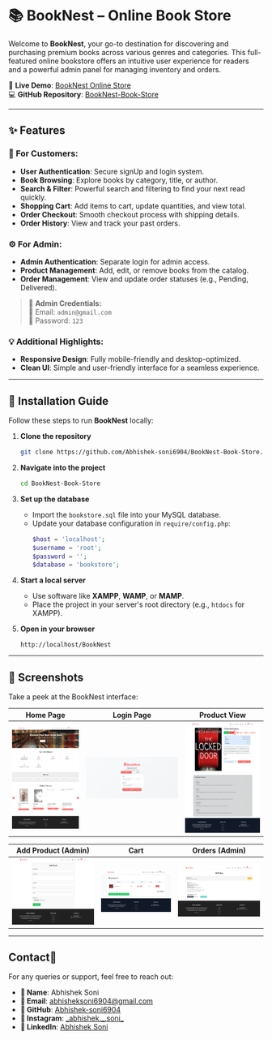# 📚 BookNest – Online Book Store

Welcome to **BookNest**, your go-to destination for discovering and purchasing premium books across various genres and categories. This full-featured online bookstore offers an intuitive user experience for readers and a powerful admin panel for managing inventory and orders.

🔗 **Live Demo**: [BookNest Online Store](https://booknest.devbyabhishek.infinityfreeapp.com/)  
💻 **GitHub Repository**: [BookNest-Book-Store](https://github.com/Abhishek-soni6904/BookNest-Book-Store)

---

## ✨ Features

### 🛒 For Customers:
- **User Authentication**: Secure signUp and login system.
- **Book Browsing**: Explore books by category, title, or author.
- **Search & Filter**: Powerful search and filtering to find your next read quickly.
- **Shopping Cart**: Add items to cart, update quantities, and view total.
- **Order Checkout**: Smooth checkout process with shipping details.
- **Order History**: View and track your past orders.

### ⚙️ For Admin:
- **Admin Authentication**: Separate login for admin access.
- **Product Management**: Add, edit, or remove books from the catalog.
- **Order Management**: View and update order statuses (e.g., Pending, Delivered).

> 🔐 **Admin Credentials:**  
> 📧 Email: `admin@gmail.com`  
> 🔑 Password: `123`

### 💡 Additional Highlights:
- **Responsive Design**: Fully mobile-friendly and desktop-optimized.
- **Clean UI**: Simple and user-friendly interface for a seamless experience.

---

## 🚀 Installation Guide

Follow these steps to run **BookNest** locally:

1. **Clone the repository**
   ```bash
   git clone https://github.com/Abhishek-soni6904/BookNest-Book-Store.git
   ```

2. **Navigate into the project**
   ```bash
   cd BookNest-Book-Store
   ```

3. **Set up the database**
   - Import the `bookstore.sql` file into your MySQL database.
   - Update your database configuration in `require/config.php`:
     ```php
     $host = 'localhost';
     $username = 'root';
     $password = '';
     $database = 'bookstore';
     ```

4. **Start a local server**
   - Use software like **XAMPP**, **WAMP**, or **MAMP**.
   - Place the project in your server's root directory (e.g., `htdocs` for XAMPP).

5. **Open in your browser**
   ```
   http://localhost/BookNest
   ```
---
## 📸 Screenshots

Take a peek at the BookNest interface:

| Home Page | Login Page | Product View |
|-----------|------------|---------------|
| ![](Assets/screenshots/index.png) | ![](Assets/screenshots/login.png) | ![](Assets/screenshots/viewProduct.png) |

| Add Product (Admin) | Cart | Orders (Admin) |
|---------------------|------|----------------|
| ![](Assets/screenshots/addProduct.png) | ![](Assets/screenshots/cart.png) | ![](Assets/screenshots/orders.png) |

---
## Contact📩
For any queries or support, feel free to reach out:
- **👤 Name**: Abhishek Soni
- **📧 Email**: abhisheksoni6904@gmail.com
- **🔗 GitHub**: [Abhishek-soni6904](https://github.com/Abhishek-soni6904)
- **📸 Instagram**: [\_abhishek.\_\.soni\_](https://www.instagram.com/_abhishek._.soni_/)
- **💼 LinkedIn**: [Abhishek Soni](https://www.linkedin.com/in/abhishek-soni-662028331/)